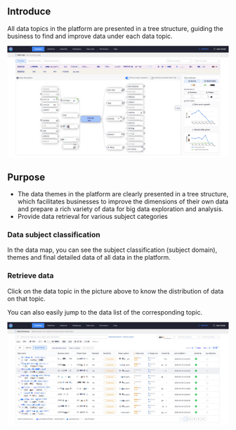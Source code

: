 ## Introduce

All data topics in the platform are presented in a tree structure, guiding the business to find and improve data under each data topic.

![-w1919](media/15857166210933.jpg)

## Purpose

- The data themes in the platform are clearly presented in a tree structure, which facilitates businesses to improve the dimensions of their own data and prepare a rich variety of data for big data exploration and analysis.
- Provide data retrieval for various subject categories


### Data subject classification

In the data map, you can see the subject classification (subject domain), themes and final detailed data of all data in the platform.



### Retrieve data
Click on the data topic in the picture above to know the distribution of data on that topic.

You can also easily jump to the data list of the corresponding topic.

![-w1918](media/15858787658823.jpg)